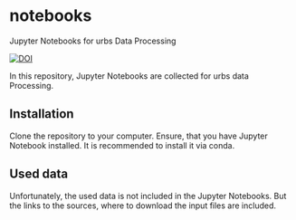 # notebooks
Jupyter Notebooks for urbs Data Processing


[![DOI](https://zenodo.org/badge/DOI/10.5281/zenodo.1230191.svg)](https://doi.org/10.5281/zenodo.1230191)

In this repository, Jupyter Notebooks are collected for urbs data Processing.

## Installation
Clone the repository to your computer. Ensure, that you have Jupyter Notebook installed. It is recommended to install it via conda.

## Used data
Unfortunately, the used data is not included in the Jupyter Notebooks. But the links to the sources, where to download the input files are included.
